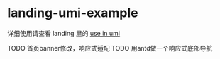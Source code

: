 # landing-umi-example

详细使用请查看 landing 里的 [use in umi](https://landing.ant.design/docs/use/umi)

TODO 首页banner修改，响应式适配
TODO 用antd做一个响应式底部导航
